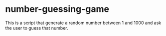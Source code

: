 # number-guessing-game
This is a script that generate a random number between 1 and 1000 and ask the user to guess that number.
